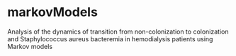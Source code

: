 # markovModels
Analysis of the dynamics of transition from non-colonization to colonization and Staphylococcus aureus bacteremia in hemodialysis patients using Markov models
